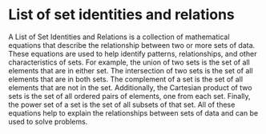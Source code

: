 # List of set identities and relations

A List of Set Identities and Relations is a collection of mathematical equations that describe the relationship between two or more sets of data. These equations are used to help identify patterns, relationships, and other characteristics of sets. For example, the union of two sets is the set of all elements that are in either set. The intersection of two sets is the set of all elements that are in both sets. The complement of a set is the set of all elements that are not in the set. Additionally, the Cartesian product of two sets is the set of all ordered pairs of elements, one from each set. Finally, the power set of a set is the set of all subsets of that set. All of these equations help to explain the relationships between sets of data and can be used to solve problems.
